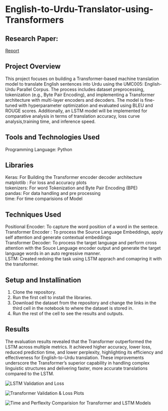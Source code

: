 # English-to-Urdu-Translator-using-Transformers

## Research Paper:
[Report](Report.pdf)

## Project Overview 
This project focuses on building a Transformer-based machine translation model to translate English sentences into Urdu using the UMC005: English-Urdu Parallel Corpus. The process includes dataset preprocessing, tokenization (e.g., Byte Pair Encoding), and implementing a Transformer architecture with multi-layer encoders and decoders. The model is fine-tuned with hyperparameter optimization and evaluated using BLEU and ROUGE scores. Additionally, an LSTM model will be implemented for comparative analysis in terms of translation accuracy, loss curve analysis,training time, and inference speed.

## Tools and Technologies Used
Programming Language: Python 

## Libraries 
Keras: For Building the Transformer encoder decoder architecture<br>
matplotlib : For loss and accuracy plots<br>
tokenizers: For word Tokenization and Byte Pair Encoding (BPE)<br>
pandas: For data handling and pre processing<br>
time: For time comparisions of Model<br>

## Techniques Used 
Positional Encoder: To capture the word position of a word in the sentece.<br>
Transformer Encoder : To process the Source Language Embeddings, apply self attention and generate contextual embeddings <br>
Transformer Decoder: To process the target language and perform cross attention with the Souce Language encoder output and generate the target language words in an auto regressive manner. <br>
LSTM: Created redoing the task using LSTM apprach and comapring it with the transformer.<br> 

## Setup and Installination 
1) Clone the repository.<br>
2) Run the first cell to install the libraries.<br>
3) Download the dataset from the repository and change the links in the third cell in the notebook to where the dataset is stored in.<br>
4) Run the rest of the cell to see the results and outputs.<br> 


## Results 

The evaluation results revealed that the Transformer outperformed the LSTM across multiple metrics. It achieved higher accuracy, lower loss, reduced prediction time, and lower perplexity, highlighting its efficiency and effectiveness for English-to-Urdu translation. These improvements underscore the Transformer’s superior capability in handling complex linguistic structures and delivering faster, more accurate translations compared to the LSTM.

![LSTM Validation and Loss](https://github.com/user-attachments/assets/78b6da56-0bb9-41bd-aa4f-edf95911454b)

![Transformer Validation & Loss Plots](https://github.com/user-attachments/assets/521fc60c-b94f-4ce9-ba20-6d3336fca2b3)

![Time and Perflexity Comparision for Transformer and LSTM Models](https://github.com/user-attachments/assets/64dadd5c-9645-43e7-ab94-6b2fa6ceefcb)







